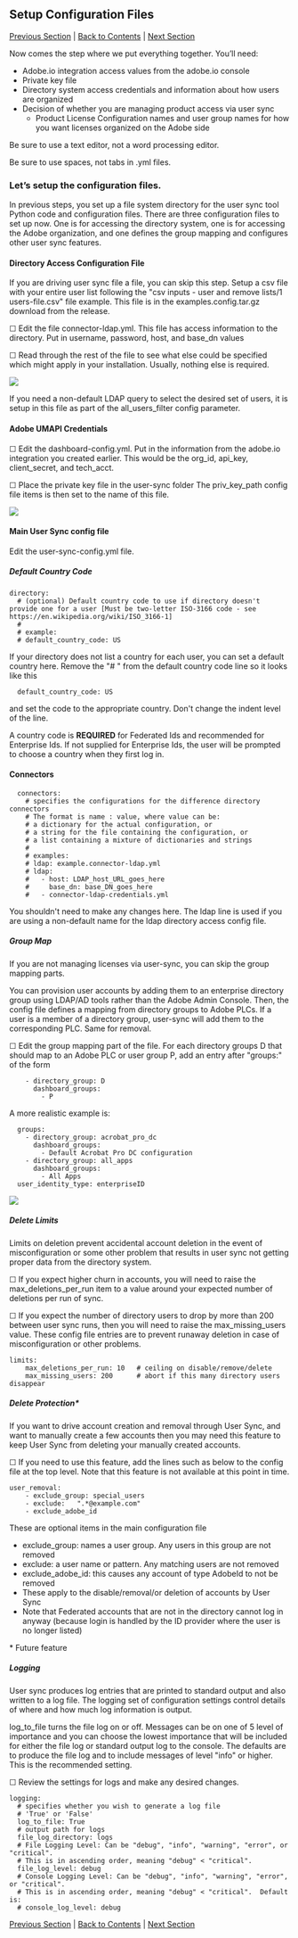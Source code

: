 ## Setup Configuration Files


[Previous Section](install_sync.md) | [Back to Contents](Contents.md) |  [Next Section](test_run.md)


Now comes the step where we put everything together.  You’ll need:

- Adobe.io integration access values from the adobe.io console
- Private key file
- Directory system access credentials and information about how users are organized
- Decision of whether you are managing product access via user sync
  - Product License Configuration names and user group names for how you want licenses organized on the Adobe side

Be sure to use a text editor, not a word processing editor.

Be sure to use spaces, not tabs in .yml files.


### Let’s setup the configuration files.

In previous steps, you set up a file system directory for the user sync tool Python code and configuration files.  There are three configuration files to set up now.  One is for accessing the directory system, one is for accessing the Adobe organization, and one defines the group mapping and configures other user sync features. 

#### Directory Access Configuration File

If you are driving user sync file a file, you can skip this step.  Setup a csv file with your entire user list following the "csv inputs - user and remove lists/1 users-file.csv" file example.  This file is in the examples.config.tar.gz download from the release.

&#9744; Edit the file connector-ldap.yml.  This file has access information to the directory.  Put in username, password, host, and base_dn values

&#9744; Read through the rest of the file to see what else could be specified which might apply in your installation.  Usually, nothing else is required.

![](images/setup_config_directory.png)

If you need a non-default LDAP query to select the desired set of users, it is setup in this file as part of the all\_users\_filter config parameter.


#### Adobe UMAPI Credentials 

&#9744; Edit the dashboard-config.yml.  Put in the information from the adobe.io integration you created earlier.  This would be the org\_id, api\_key, client\_secret, and tech\_acct.

&#9744; Place the private key file in the user-sync folder The priv\_key\_path config file items is then set to the name of this file.

![](images/setup_config_umapi.png)

#### Main User Sync config file 

Edit the user-sync-config.yml file.

##### Default Country Code

	directory:
	  # (optional) Default country code to use if directory doesn't provide one for a user [Must be two-letter ISO-3166 code - see https://en.wikipedia.org/wiki/ISO_3166-1]
	  #
	  # example:
	  # default_country_code: US

If your directory does not list a country for each user, you can set a default country here.  Remove the "# " from the default country code line so it looks like this

	  default_country_code: US

and set the code to the appropriate country.  Don't change the indent level of the line.

A country code is **REQUIRED** for Federated Ids and recommended for Enterprise Ids.  If not supplied for Enterprise Ids, the user will be prompted to choose a country when they first log in.

#### Connectors

	  connectors:
	    # specifies the configurations for the difference directory connectors
	    # The format is name : value, where value can be:
	    # a dictionary for the actual configuration, or 
	    # a string for the file containing the configuration, or
	    # a list containing a mixture of dictionaries and strings
	    #
	    # examples:   
	    # ldap: example.connector-ldap.yml
	    # ldap: 
	    #   - host: LDAP_host_URL_goes_here
	    #     base_dn: base_DN_goes_here
	    #   - connector-ldap-credentials.yml

You shouldn't need to make any changes here.  The ldap line is used if you are using a non-default name for the ldap directory access config file.

##### Group Map

If you are not managing licenses via user-sync, you can skip the group mapping parts.

You can provision user accounts by adding them to an enterprise directory group using LDAP/AD tools rather than the Adobe Admin Console.  Then, the config file defines a mapping from directory groups to Adobe PLCs.  If a user is a member of a directory group, user-sync will add them to the corresponding PLC.  Same for removal.


&#9744; Edit the group mapping part of the file.  For each directory groups D that should map to an Adobe PLC or user group P, add an entry after "groups:" of the form

	    - directory_group: D
	      dashboard_groups: 
	        - P

A more realistic example is:

	  groups:
	    - directory_group: acrobat_pro_dc
	      dashboard_groups: 
	        - Default Acrobat Pro DC configuration
	    - directory_group: all_apps
	      dashboard_groups:
	        - All Apps
	  user_identity_type: enterpriseID





![](images/setup_config_group_map.png)

##### Delete Limits 

Limits on deletion prevent accidental account deletion in the event of misconfiguration or some other problem that results in user sync not getting proper data from the directory system.

&#9744; If you expect higher churn in accounts, you will need to raise the max\_deletions\_per\_run item to a value around your expected number of deletions per run of sync.

&#9744; If you expect the number of directory users to drop by more than 200 between user sync runs, then you will need to raise the max\_missing\_users value.  These config file entries are to prevent runaway deletion in case of misconfiguration or other problems.

	limits:
	    max_deletions_per_run: 10   # ceiling on disable/remove/delete
	    max_missing_users: 200      # abort if this many directory users disappear



##### Delete Protection*

If you want to drive account creation and removal through User Sync, and want to manually create a few accounts then you may need this feature to keep User Sync from deleting your manually created accounts.

&#9744; If you need to use this feature, add the lines such as below to the config file at the top level.  Note that this feature is not available at this point in time.

	user_removal:
	    - exclude_group: special_users   
	    - exclude:   ".*@example.com"   
	    - exclude_adobe_id              

These are optional items in the main configuration file
- exclude_group: names a user group.  Any users in this group are not removed
- exclude: a user name or pattern.  Any matching users are not removed
- exclude_adobe_id:  this causes any account of type AdobeId to not be removed
- These apply to the disable/removal/or deletion of accounts by User Sync
- Note that Federated accounts that are not in the directory cannot log in anyway (because login is handled by the ID provider where the user is no longer listed)

\*  Future feature

##### Logging

User sync produces log entries that are printed to standard output and also written to a log file.  The logging set of configuration settings control details of where and how much log information is output.

log\_to\_file turns the file log on or off.  Messages can be on one of 5 level of importance and you can choose the lowest importance that will be included for either the file log or standard output log to the console.  The defaults are to produce the file log and to include messages of level "info" or higher.  This is the recommended setting.

&#9744; Review the settings for logs and make any desired changes.

	logging:
	  # specifies whether you wish to generate a log file
	  # 'True' or 'False'
	  log_to_file: True
	  # output path for logs
	  file_log_directory: logs
	  # File Logging Level: Can be "debug", "info", "warning", "error", or "critical".  
	  # This is in ascending order, meaning "debug" < "critical".
	  file_log_level: debug
	  # Console Logging Level: Can be "debug", "info", "warning", "error", or "critical".  
	  # This is in ascending order, meaning "debug" < "critical".  Default is:
	  # console_log_level: debug




[Previous Section](install_sync.md) | [Back to Contents](Contents.md) |  [Next Section](test_run.md)
